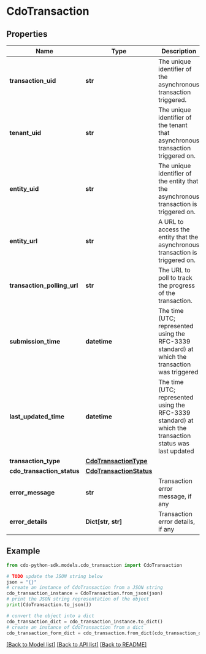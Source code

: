 # CdoTransaction


## Properties

Name | Type | Description | Notes
------------ | ------------- | ------------- | -------------
**transaction_uid** | **str** | The unique identifier of the asynchronous transaction triggered. | [optional] 
**tenant_uid** | **str** | The unique identifier of the tenant that asynchronous transaction triggered on. | [optional] 
**entity_uid** | **str** | The unique identifier of the entity that the asynchronous transaction is triggered on. | [optional] 
**entity_url** | **str** | A URL to access the entity that the asynchronous transaction is triggered on. | [optional] 
**transaction_polling_url** | **str** | The URL to poll to track the progress of the transaction. | [optional] 
**submission_time** | **datetime** | The time (UTC; represented using the RFC-3339 standard) at which the transaction was triggered | [optional] 
**last_updated_time** | **datetime** | The time (UTC; represented using the RFC-3339 standard) at which the transaction status was last updated | [optional] 
**transaction_type** | [**CdoTransactionType**](CdoTransactionType.md) |  | [optional] 
**cdo_transaction_status** | [**CdoTransactionStatus**](CdoTransactionStatus.md) |  | [optional] 
**error_message** | **str** | Transaction error message, if any | [optional] 
**error_details** | **Dict[str, str]** | Transaction error details, if any | [optional] 

## Example

```python
from cdo-python-sdk.models.cdo_transaction import CdoTransaction

# TODO update the JSON string below
json = "{}"
# create an instance of CdoTransaction from a JSON string
cdo_transaction_instance = CdoTransaction.from_json(json)
# print the JSON string representation of the object
print(CdoTransaction.to_json())

# convert the object into a dict
cdo_transaction_dict = cdo_transaction_instance.to_dict()
# create an instance of CdoTransaction from a dict
cdo_transaction_form_dict = cdo_transaction.from_dict(cdo_transaction_dict)
```
[[Back to Model list]](../README.md#documentation-for-models) [[Back to API list]](../README.md#documentation-for-api-endpoints) [[Back to README]](../README.md)


